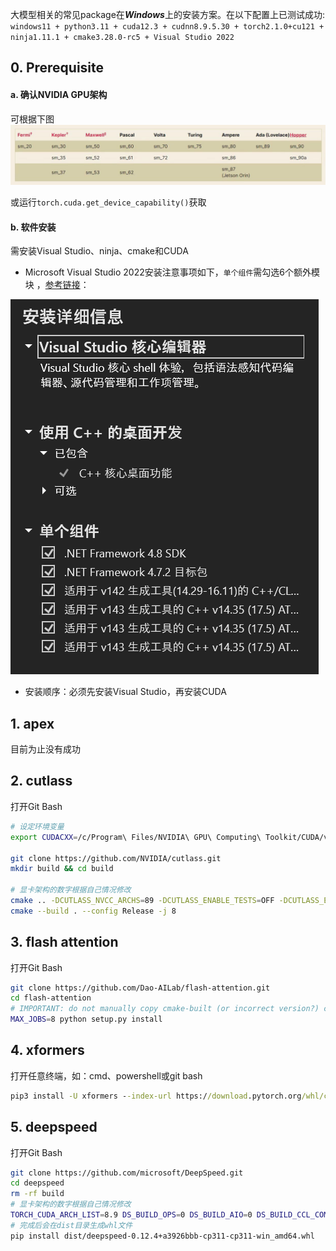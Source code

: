 大模型相关的常见package在***Windows***上的安装方案。在以下配置上已测试成功: ```windows11 + python3.11 + cuda12.3 + cudnn8.9.5.30 + torch2.1.0+cu121 + ninja1.11.1 + cmake3.28.0-rc5 + Visual Studio 2022```

## 0. Prerequisite
#### a. 确认NVIDIA GPU架构
可根据下图
![image info](./images/torch_cuda_list.png "torch_cuda_list")

或运行```torch.cuda.get_device_capability()```获取

#### b. 软件安装
需安装Visual Studio、ninja、cmake和CUDA

- Microsoft Visual Studio 2022安装注意事项如下，`单个组件`需勾选6个额外模块 ，[参考链接](https://blog.csdn.net/feking2/article/details/130160845)：

![image info](./images/microsoft_visual_studio_components.png "microsoft_visual_studio_components")

- 安装顺序：必须先安装Visual Studio，再安装CUDA

## 1. apex
目前为止没有成功

## 2. cutlass
打开Git Bash
```bash
# 设定环境变量
export CUDACXX=/c/Program\ Files/NVIDIA\ GPU\ Computing\ Toolkit/CUDA/v12.3/bin/nvcc

git clone https://github.com/NVIDIA/cutlass.git
mkdir build && cd build

# 显卡架构的数字根据自己情况修改
cmake .. -DCUTLASS_NVCC_ARCHS=89 -DCUTLASS_ENABLE_TESTS=OFF -DCUTLASS_ENABLE_LIBRARY=OFF -DCUTLASS_UNITY_BUILD_ENABLED=ON
cmake --build . --config Release -j 8
```

## 3. flash attention
打开Git Bash
```bash
git clone https://github.com/Dao-AILab/flash-attention.git
cd flash-attention
# IMPORTANT: do not manually copy cmake-built (or incorrect version?) cutlass code to flash-attention/csrc/cutlass
MAX_JOBS=8 python setup.py install
```

## 4. xformers
打开任意终端，如：cmd、powershell或git bash
```cmd
pip3 install -U xformers --index-url https://download.pytorch.org/whl/cu121
```

## 5. deepspeed
打开Git Bash
```bash
git clone https://github.com/microsoft/DeepSpeed.git
cd deepspeed
rm -rf build
# 显卡架构的数字根据自己情况修改
TORCH_CUDA_ARCH_LIST=8.9 DS_BUILD_OPS=0 DS_BUILD_AIO=0 DS_BUILD_CCL_COMM=1 DS_BUILD_CPU_ADAM=1 DS_BUILD_CPU_ADAGRAD=1 DS_BUILD_TRANSFORMER=1 DS_BUILD_TRANSFORMER_INFERENCE=0 DS_BUILD_INFERENCE_CORE_OPS=0 DS_BUILD_CUTLASS_OPS=0 python setup.py build_ext -j8 bdist_wheel 2>&1 | tee build.log
# 完成后会在dist目录生成whl文件
pip install dist/deepspeed-0.12.4+a3926bbb-cp311-cp311-win_amd64.whl
```





